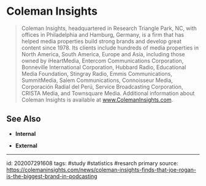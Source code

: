 # Coleman Insights
> Coleman Insights, headquartered in Research Triangle Park, NC, with offices in Philadelphia and Hamburg, Germany, is a firm that has helped media properties build strong brands and develop great content since 1978. Its clients include hundreds of media properties in North America, South America, Europe and Asia, including those owned by iHeartMedia, Entercom Communications Corporation, Bonneville International Corporation, Hubbard Radio, Educational Media Foundation, Stingray Radio, Emmis Communications, SummitMedia, Salem Communications, Connoisseur Media, Corporación Radial del Perú, Service Broadcasting Corporation, CRISTA Media, and Townsquare Media. Additional information about Coleman Insights is available at www.ColemanInsights.com.

## See Also
- **Internal**


- **External**

---

id: 202007291608
tags: #study #statistics #resarch
primary source: https://colemaninsights.com/news/coleman-insights-finds-that-joe-rogan-is-the-biggest-brand-in-podcasting
